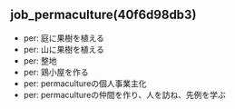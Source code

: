 job_permaculture(40f6d98db3)
---

- per: 庭に果樹を植える
- per: 山に果樹を植える
- per: 整地
- per: 鶏小屋を作る
- per: permacultureの個人事業主化
- per: permacultureの仲間を作り、人を訪ね、先例を学ぶ
